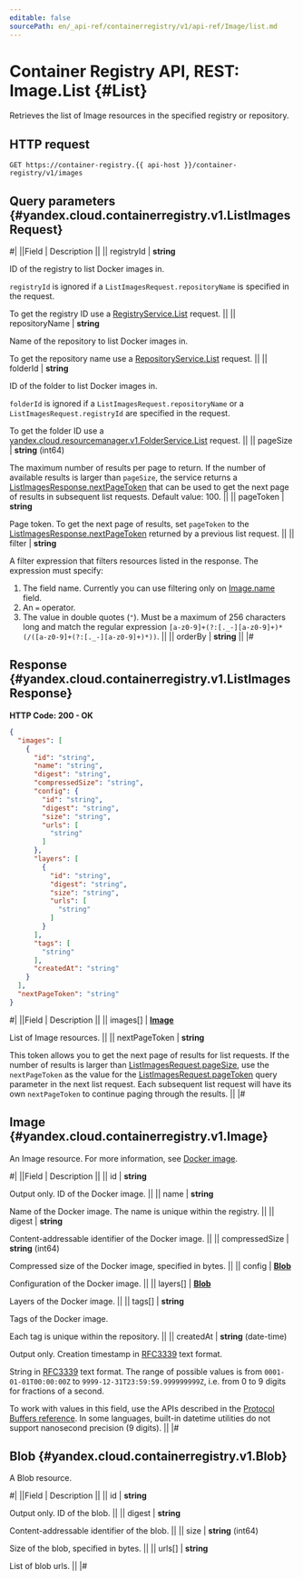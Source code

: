 ```yaml
---
editable: false
sourcePath: en/_api-ref/containerregistry/v1/api-ref/Image/list.md
---
```


# Container Registry API, REST: Image.List {#List}

Retrieves the list of Image resources in the specified registry or repository.

## HTTP request

```
GET https://container-registry.{{ api-host }}/container-registry/v1/images
```

## Query parameters {#yandex.cloud.containerregistry.v1.ListImagesRequest}

#|
||Field | Description ||
|| registryId | **string**

ID of the registry to list Docker images in.

`registryId` is ignored if a `ListImagesRequest.repositoryName` is specified in the request.

To get the registry ID use a [RegistryService.List](/docs/container-registry/api-ref/Registry/list#List) request. ||
|| repositoryName | **string**

Name of the repository to list Docker images in.

To get the repository name use a [RepositoryService.List](/docs/container-registry/api-ref/Repository/list#List) request. ||
|| folderId | **string**

ID of the folder to list Docker images in.

`folderId` is ignored if a `ListImagesRequest.repositoryName` or a `ListImagesRequest.registryId` are specified in the request.

To get the folder ID use a [yandex.cloud.resourcemanager.v1.FolderService.List](/docs/resource-manager/api-ref/Folder/list#List) request. ||
|| pageSize | **string** (int64)

The maximum number of results per page to return. If the number of available
results is larger than `pageSize`,
the service returns a [ListImagesResponse.nextPageToken](#yandex.cloud.containerregistry.v1.ListImagesResponse)
that can be used to get the next page of results in subsequent list requests.
Default value: 100. ||
|| pageToken | **string**

Page token. To get the next page of results, set `pageToken` to the
[ListImagesResponse.nextPageToken](#yandex.cloud.containerregistry.v1.ListImagesResponse) returned by a previous list request. ||
|| filter | **string**

A filter expression that filters resources listed in the response.
The expression must specify:
1. The field name. Currently you can use filtering only on [Image.name](#yandex.cloud.containerregistry.v1.Image) field.
2. An `=` operator.
3. The value in double quotes (`"`). Must be a maximum of 256 characters long and match the regular expression `[a-z0-9]+(?:[._-][a-z0-9]+)*(/([a-z0-9]+(?:[._-][a-z0-9]+)*))`. ||
|| orderBy | **string** ||
|#

## Response {#yandex.cloud.containerregistry.v1.ListImagesResponse}

**HTTP Code: 200 - OK**

```json
{
  "images": [
    {
      "id": "string",
      "name": "string",
      "digest": "string",
      "compressedSize": "string",
      "config": {
        "id": "string",
        "digest": "string",
        "size": "string",
        "urls": [
          "string"
        ]
      },
      "layers": [
        {
          "id": "string",
          "digest": "string",
          "size": "string",
          "urls": [
            "string"
          ]
        }
      ],
      "tags": [
        "string"
      ],
      "createdAt": "string"
    }
  ],
  "nextPageToken": "string"
}
```

#|
||Field | Description ||
|| images[] | **[Image](#yandex.cloud.containerregistry.v1.Image)**

List of Image resources. ||
|| nextPageToken | **string**

This token allows you to get the next page of results for list requests. If the number of results
is larger than [ListImagesRequest.pageSize](#yandex.cloud.containerregistry.v1.ListImagesRequest), use
the `nextPageToken` as the value
for the [ListImagesRequest.pageToken](#yandex.cloud.containerregistry.v1.ListImagesRequest) query parameter
in the next list request. Each subsequent list request will have its own
`nextPageToken` to continue paging through the results. ||
|#

## Image {#yandex.cloud.containerregistry.v1.Image}

An Image resource. For more information, see [Docker image](/docs/container-registry/concepts/docker-image).

#|
||Field | Description ||
|| id | **string**

Output only. ID of the Docker image. ||
|| name | **string**

Name of the Docker image.
The name is unique within the registry. ||
|| digest | **string**

Content-addressable identifier of the Docker image. ||
|| compressedSize | **string** (int64)

Compressed size of the Docker image, specified in bytes. ||
|| config | **[Blob](#yandex.cloud.containerregistry.v1.Blob)**

Configuration of the Docker image. ||
|| layers[] | **[Blob](#yandex.cloud.containerregistry.v1.Blob)**

Layers of the Docker image. ||
|| tags[] | **string**

Tags of the Docker image.

Each tag is unique within the repository. ||
|| createdAt | **string** (date-time)

Output only. Creation timestamp in [RFC3339](https://www.ietf.org/rfc/rfc3339.txt) text format.

String in [RFC3339](https://www.ietf.org/rfc/rfc3339.txt) text format. The range of possible values is from
`0001-01-01T00:00:00Z` to `9999-12-31T23:59:59.999999999Z`, i.e. from 0 to 9 digits for fractions of a second.

To work with values in this field, use the APIs described in the
[Protocol Buffers reference](https://developers.google.com/protocol-buffers/docs/reference/overview).
In some languages, built-in datetime utilities do not support nanosecond precision (9 digits). ||
|#

## Blob {#yandex.cloud.containerregistry.v1.Blob}

A Blob resource.

#|
||Field | Description ||
|| id | **string**

Output only. ID of the blob. ||
|| digest | **string**

Content-addressable identifier of the blob. ||
|| size | **string** (int64)

Size of the blob, specified in bytes. ||
|| urls[] | **string**

List of blob urls. ||
|#